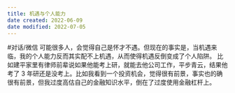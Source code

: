 ```yaml
---
title: 机遇与个人能力
date created: 2022-06-09
date modified: 2022-07-05
---
```

#对话/微信
可能很多人，会觉得自己是怀才不遇。但现在的事实是，当机遇来临，我的个人能力反而其实配不上机遇，从而使得机遇反倒变成了个人陷阱。
比如建平家里有律师前辈说如果他能考上研，就能去他公司工作，平步青云，结果他考了 3 年研还是没考上。比如我看到一个投资机会，觉得很有前景，事实也的确很有前景，但我过度高估自己的金融知识水平，倒在了过度使用金融杠杆上。
